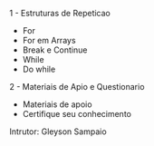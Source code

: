 
1 - Estruturas de Repeticao
- For
- For em Arrays
- Break e Continue
- While
- Do while

2 - Materiais de Apio e Questionario
- Materiais de apoio
- Certifique seu conhecimento

Intrutor: Gleyson Sampaio
